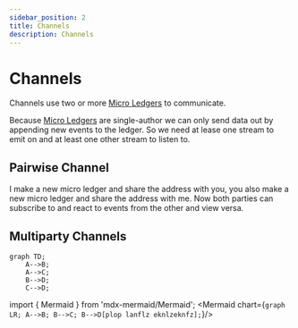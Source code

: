 ```yaml
---
sidebar_position: 2
title: Channels
description: Channels
---
```


# Channels

Channels use two or more [Micro Ledgers](/docs/micro-ledgers) to communicate. 

Because [Micro Ledgers](/docs/micro-ledgers) are single-author we can only send data out by appending new events to the ledger. So we need at lease one stream to emit on and at least one other stream to listen to.

## Pairwise Channel

I make a new micro ledger and share the address with you, you also make a new micro ledger and share the address with me. Now both parties can subscribe to and react to events from the other and view versa.

## Multiparty Channels




```mermaid
graph TD;
    A-->B;
    A-->C;
    B-->D;
    C-->D;
```


import { Mermaid } from 'mdx-mermaid/Mermaid';
<Mermaid chart={`
	graph LR;
		A-->B;
		B-->C;
		B-->D[plop lanflz eknlzeknfz];
`}/>
